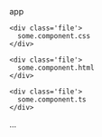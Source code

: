 

<div class='filetree'>

  <div class='file'>
    app
  </div>

  <div class='children'>

    <div class='file'>
      some.component.css
    </div>

    <div class='file'>
      some.component.html
    </div>

    <div class='file'>
      some.component.ts
    </div>

  </div>

  <div class='file'>
    ...
  </div>

</div>

